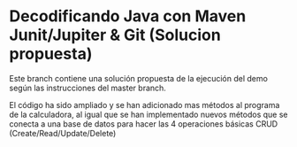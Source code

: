 # Decodificando Java con Maven Junit/Jupiter & Git (Solucion propuesta)

Este branch contiene una solución propuesta de la ejecución del demo según las instrucciones del master branch.

El código ha sido ampliado y se han adicionado mas métodos al programa de la calculadora, al igual que se han implementado nuevos métodos que se conecta a una base de datos para hacer las 4 operaciones básicas CRUD (Create/Read/Update/Delete) 
